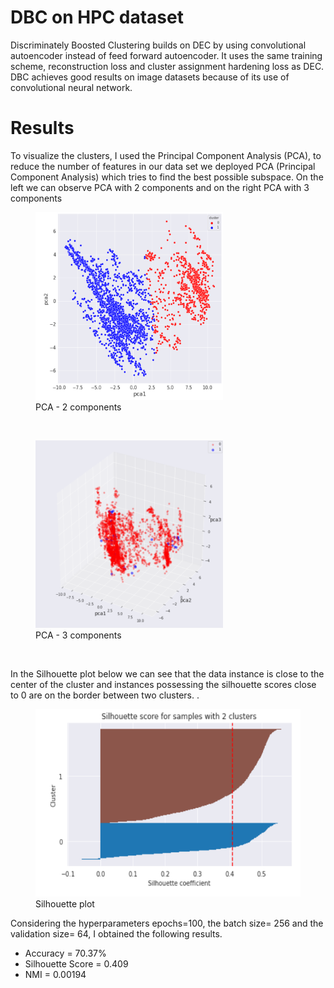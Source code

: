 <h1>DBC on HPC dataset</h1>
<p>Discriminately Boosted Clustering builds on DEC by using convolutional autoencoder instead of feed forward autoencoder. It uses the same training scheme, reconstruction loss and cluster assignment hardening loss as DEC. DBC achieves good results on image datasets because of its use of convolutional neural network.</p>

<h1>Results</h1>
<p>To visualize the clusters, I used the Principal Component Analysis (PCA), to reduce the number of features in our data set we deployed PCA (Principal Component Analysis) which tries to find the best possible subspace. 
On the left we can observe PCA with 2 components and on the right PCA with 3 components</p>

<figure>
<img src="images/pca-2.png"  width="300" height="300"></img>
<figcaption>PCA - 2 components</figcaption>
</figure>
<br /> 
<figure>
<img src="images/pca-3.png"  width="300" height="300"></img>
<figcaption>PCA - 3 components</figcaption>
</figure>
<br /> 
<p> In the Silhouette plot below we can see that the data instance is close to the center of the cluster and instances possessing the silhouette scores close to 0 are on the border between two clusters. .</p>
<figure>
<img src="images/silhouette.png"  width="500" height="300"></img>
<figcaption>Silhouette plot</figcaption>
</figure>

<p>Considering the hyperparameters epochs=100, the batch size= 256 and the validation size= 64, I obtained the following results.</p>
<ul>
<li>Accuracy = 70.37%</li>
<li>Silhouette Score = 0.409</li>
<li>NMI = 0.00194</li>
</ul>
